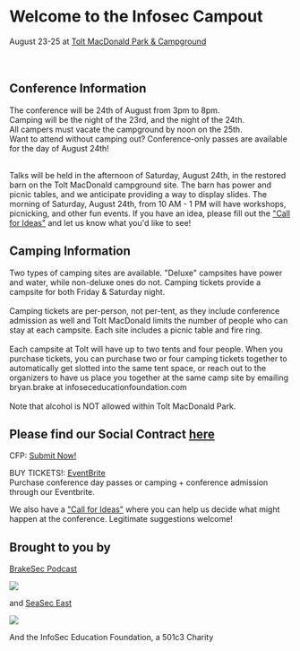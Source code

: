 # Welcome to the Infosec Campout 

August 23-25 at [Tolt MacDonald Park & Campground](https://www.kingcounty.gov/services/parks-recreation/parks/parks-and-natural-lands/popular-parks/toltmacdonald.aspx)<br /><br /><br />

## Conference Information
The conference will be 24th of August from 3pm to 8pm. <br />
Camping will be the night of the 23rd, and the night of the 24th.<br />
All campers must vacate the campground by noon on the 25th.<br />
Want to attend without camping out? Conference-only passes are available for the day of August 24th!<br />
<br />

Talks will be held in the afternoon of Saturday, August 24th, in the restored barn on the Tolt MacDonald campground site. The barn has power and picnic tables, and we anticipate providing a way to display slides. The morning of Saturday, August 24th, from 10 AM - 1 PM will have workshops, picnicking, and other fun events. If you have an idea, please fill out the ["Call for Ideas"](https://docs.google.com/document/d/1dqYS2rRKasEcbDTbh8jm4apKMI6CqNRo0nWBthxKWEU/edit?usp=sharing) and let us know what you'd like to see!<br />


## Camping Information
Two types of camping sites are available. "Deluxe" campsites have power and water, while non-deluxe ones do not. Camping tickets provide a campsite for both Friday & Saturday night.<br />
<br />
Camping tickets are per-person, not per-tent, as they include conference admission as well and Tolt MacDonald limits the number of people who can stay at each campsite.  Each site includes a picnic table and fire ring. <br />
<br />
Each campsite at  Tolt will have up to two tents and four people. When you purchase tickets, you can purchase two or four camping tickets together to automatically get slotted into the same tent space, or reach out to the organizers to have us place you together at the same camp site by emailing bryan.brake at infoseceducationfoundation.com <br />
<br />
Note that alcohol is NOT allowed within Tolt MacDonald Park. <br />


## Please find our Social Contract [here](Social_contract.md)

CFP:  [Submit Now!](https://drive.google.com/open?id=1T91GV8k-WZEkDXDcQxiW9td6r1NN9R75d8YbAIdLJzs) <br />

BUY TICKETS!: [EventBrite](https://www.eventbrite.com/e/infosec-campout-tickets-61915087694) <br />
Purchase conference day passes or camping + conference admission through our Eventbrite.<br />

We also have a ["Call for Ideas"](https://docs.google.com/document/d/1dqYS2rRKasEcbDTbh8jm4apKMI6CqNRo0nWBthxKWEU/edit?usp=sharing) where you can help us decide what might happen at the conference. Legitimate suggestions welcome!

## Brought to you by 

[BrakeSec Podcast](https://www.brakeingsecurity.com/)


![](https://infoseccampout.com/BRAKEING-LOGO-01-small.png)


and [SeaSec East](https://www.meetup.com/SEASec-East)


![](https://infoseccampout.com/SeaSecEast.png)

And the InfoSec Education Foundation, a 501c3 Charity


    
